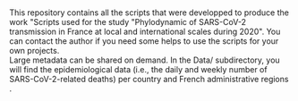 # 
<p>This repository contains all the scripts that were developped to produce the work "Scripts used for the study "Phylodynamic of SARS-CoV-2 transmission in France at local and international scales during 2020". You can contact the author if you need some helps to use the scripts for your own projects.<br>
 Large metadata can be shared on demand. In the Data/ subdirectory, you will find the epidemiological data (i.e., the daily and weekly number of SARS-CoV-2-related deaths) per country and French administrative regions .</p>
 <br>
